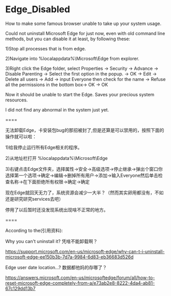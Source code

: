 # Edge_Disabled
How to make some famous browser unable to take up your system usage. 

Could not uninstall Microsoft Edge for just now, even with old command line methods, but you can disable it at least, by following these:

1)Stop all processes that is from edge.

2)Navigate into %localappdata%\Microsoft\Edge from explorer.

3)Right click the Edge folder, select Properties -> Security -> Advance -> Disable Parenting -> Select the first option in the popup. -> OK -> Edit -> Delete all users -> Add -> input Everyone then check for the name -> Refuse all the permissions in the bottom box-> OK -> OK

Now it should be unable to start the Edge. Saves your precious system resources.

I did not find any abnormal in the system just yet.

====

无法卸载Edge，卡安装包bug的那招被封了,但是还算是可以禁用的，按照下面的操作就可以啦：

1)给我停止运行所有Edge相关的程序。

2)从地址栏打开 %localappdata%\Microsoft\Edge

3)右键点击Edge文件夹，选择属性->安全->高级选项->停止继承->弹出个窗口你选择第一个选项->确定->编辑->删掉所有用户->添加->输入Everyone然后单击检查名称->在下面拒绝所有权限->确定->确定

现在Edge就回天无力了，系统资源会减少一大半？（然而其实卵用都没有，不如还是研究研究services去吧）

停用了以后暂时还没发现系统出现啥不正常的地方。

====

According to the(引用资料):

Why you can't uninstall it? 凭啥不能卸载啊？

https://support.microsoft.com/en-us/microsoft-edge/why-can-t-i-uninstall-microsoft-edge-ee150b3b-7d7a-9984-6d83-eb36683d526d

Edge user date location...? 数据都他妈的存哪了？

https://answers.microsoft.com/en-us/microsoftedge/forum/all/how-to-reset-microsoft-edge-completely-from-a/e73ab2e8-8222-4da4-ab81-67c129dd13b7
